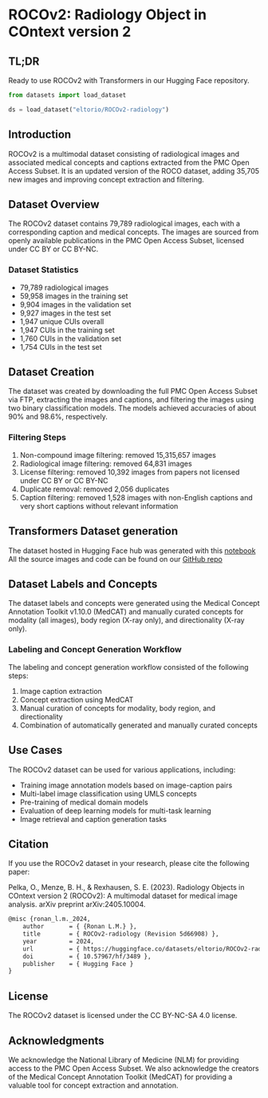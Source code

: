 # ROCOv2: Radiology Object in COntext version 2

## TL;DR
Ready to use ROCOv2 with Transformers in our Hugging Face repository.  

```python
from datasets import load_dataset

ds = load_dataset("eltorio/ROCOv2-radiology")
```

## Introduction

ROCOv2 is a multimodal dataset consisting of radiological images and associated medical concepts and captions extracted from the PMC Open Access Subset. It is an updated version of the ROCO dataset, adding 35,705 new images and improving concept extraction and filtering.

## Dataset Overview

The ROCOv2 dataset contains 79,789 radiological images, each with a corresponding caption and medical concepts. The images are sourced from openly available publications in the PMC Open Access Subset, licensed under CC BY or CC BY-NC.

### Dataset Statistics

* 79,789 radiological images
* 59,958 images in the training set
* 9,904 images in the validation set
* 9,927 images in the test set
* 1,947 unique CUIs overall
* 1,947 CUIs in the training set
* 1,760 CUIs in the validation set
* 1,754 CUIs in the test set

## Dataset Creation

The dataset was created by downloading the full PMC Open Access Subset via FTP, extracting the images and captions, and filtering the images using two binary classification models. The models achieved accuracies of about 90% and 98.6%, respectively.

### Filtering Steps

1. Non-compound image filtering: removed 15,315,657 images
2. Radiological image filtering: removed 64,831 images
3. License filtering: removed 10,392 images from papers not licensed under CC BY or CC BY-NC
4. Duplicate removal: removed 2,056 duplicates
5. Caption filtering: removed 1,528 images with non-English captions and very short captions without relevant information

## Transformers Dataset generation

The dataset hosted in Hugging Face hub was generated with this [notebook](https://colab.research.google.com/#fileId=https://huggingface.co/datasets/eltorio/ROCOv2-radiology/blob/main/generate.ipynb)  
All the source images and code can be found on our [GitHub repo](https://github.com/sctg-development/ROCOv2-radiology)

## Dataset Labels and Concepts

The dataset labels and concepts were generated using the Medical Concept Annotation Toolkit v1.10.0 (MedCAT) and manually curated concepts for modality (all images), body region (X-ray only), and directionality (X-ray only).

### Labeling and Concept Generation Workflow

The labeling and concept generation workflow consisted of the following steps:

1. Image caption extraction
2. Concept extraction using MedCAT
3. Manual curation of concepts for modality, body region, and directionality
4. Combination of automatically generated and manually curated concepts

## Use Cases

The ROCOv2 dataset can be used for various applications, including:

* Training image annotation models based on image-caption pairs
* Multi-label image classification using UMLS concepts
* Pre-training of medical domain models
* Evaluation of deep learning models for multi-task learning
* Image retrieval and caption generation tasks

## Citation

If you use the ROCOv2 dataset in your research, please cite the following paper:

Pelka, O., Menze, B. H., & Rexhausen, S. E. (2023). Radiology Objects in COntext version 2 (ROCOv2): A multimodal dataset for medical image analysis. 
arXiv preprint arXiv:2405.10004.

```latex
@misc {ronan_l.m._2024,
	author       = { {Ronan L.M.} },
	title        = { ROCOv2-radiology (Revision 5d66908) },
	year         = 2024,
	url          = { https://huggingface.co/datasets/eltorio/ROCOv2-radiology },
	doi          = { 10.57967/hf/3489 },
	publisher    = { Hugging Face }
}
```
## License

The ROCOv2 dataset is licensed under the CC BY-NC-SA 4.0 license.

## Acknowledgments

We acknowledge the National Library of Medicine (NLM) for providing access to the PMC Open Access Subset. We also acknowledge the creators of the Medical Concept Annotation Toolkit (MedCAT) for providing a valuable tool for concept extraction and annotation.
